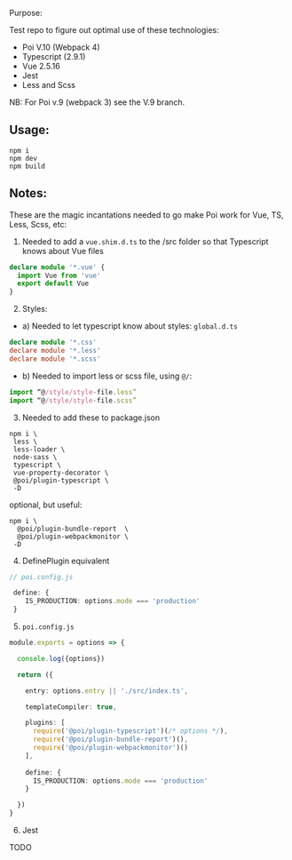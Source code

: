 
Purpose:

Test repo to figure out optimal use of these technologies:

- Poi V.10 (Webpack 4)
- Typescript (2.9.1)
- Vue 2.5.16
- Jest
- Less and Scss

NB: For Poi v.9 (webpack 3) see the V.9 branch.

## Usage:

```
npm i
npm dev
npm build
```

## Notes:

These are the magic incantations needed to go make Poi work for Vue, TS, Less, Scss, etc:

1) Needed to add a `vue.shim.d.ts` to the /src folder so that Typescript knows about Vue files
 
```ts
declare module '*.vue' {
  import Vue from 'vue'
  export default Vue
}
```

2) Styles:

- a) Needed to let typescript know about styles: `global.d.ts`

```ts
declare module '*.css'
declare module '*.less'
declare module '*.scss'
```

- b) Needed to import less or scss file, using `@/`:

```ts
import “@/style/style-file.less”
import “@/style/style-file.scss”
```

3) Needed to add these to package.json


```shell
npm i \
 less \
 less-loader \
 node-sass \
 typescript \
 vue-property-decorator \
 @poi/plugin-typescript \
 -D 
```

optional, but useful:

```shell
npm i \
  @poi/plugin-bundle-report  \
  @poi/plugin-webpackmonitor \
 -D
```

4) DefinePlugin equivalent

```ts
// poi.config.js

 define: {
    IS_PRODUCTION: options.mode === 'production'
 }

```

5) `poi.config.js`

   
```ts
module.exports = options => {

  console.log({options})

  return ({

    entry: options.entry || './src/index.ts',

    templateCompiler: true,

    plugins: [
      require('@poi/plugin-typescript')(/* options */),
      require('@poi/plugin-bundle-report')(),
      require('@poi/plugin-webpackmonitor')()
    ],
    
    define: {
      IS_PRODUCTION: options.mode === 'production'
    }

  })
}


```

6) Jest

TODO


